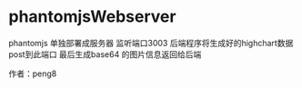 # phantomjsWebserver
phantomjs 单独部署成服务器 监听端口3003
后端程序将生成好的highchart数据post到此端口
最后生成base64 的图片信息返回给后端


作者：peng8
